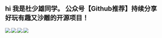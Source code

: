  ## hi 我是杜少雄同学。 公众号【Github推荐】持续分享好玩有趣又沙雕的开源项目！
<a href="https://github-readme-stats.vercel.app/api/wakatime?username=shaoxiongdu">
  <img align="center" src="https://gitee.com/ShaoxiongDu/imageBed/raw/master/GithubQR.jpg" />
</a>
<a href="https://github-readme-stats.vercel.app/api/wakatime?username=shaoxiongdu">
  <img align="center" src="https://github-readme-stats.vercel.app/api/wakatime?username=shaoxiongdu&layout=compact" />
</a> 
 
<a href="https://github-readme-stats.vercel.app/api?cache_seconds=1800&username=shaoxiongdu">
  <img align="center" src="https://github-readme-stats.vercel.app/api?hide_title=true&cache_seconds=1800&username=shaoxiongdu&hide_border=false&show_icons=true&include_all_commits=true&count_private=true&theme=buefy&locale=cn&line_height=20" />
</a>
<a href="https://github-readme-stats.vercel.app/api/top-langs/?layout=compact&username=shaoxiongdu">
  <img align="center" src="https://github-readme-stats.vercel.app/api/top-langs/?layout=compact&username=shaoxiongdu&hide_title=true&hide_border=false&line_height=20&theme=flag-india&locale=cn" />
</a>

